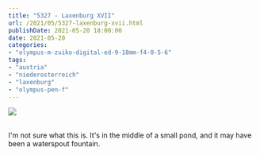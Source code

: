 ```yaml
---
title: "5327 - Laxenburg XVII"
url: /2021/05/5327-laxenburg-xvii.html
publishDate: 2021-05-20 18:00:00
date: 2021-05-20
categories:
- "olympus-m-zuiko-digital-ed-9-18mm-f4-0-5-6"
tags:
- "austria"
- "niederosterreich"
- "laxenburg"
- "olympus-pen-f"
---
```

<div class="container">
<div class="center"><a target="_blank" href="https://d25zfm9zpd7gm5.cloudfront.net/1200x1200/2019/20190422_115020_lr.jpg"><img class="webfeedsFeaturedVisual" src="https://d25zfm9zpd7gm5.cloudfront.net/0600x0600/2019/20190422_115020_lr.jpg" /></a></div>
</div>
<br />

I'm not sure what this is. It's in the middle of a small
pond, and it may have been a waterspout fountain.
